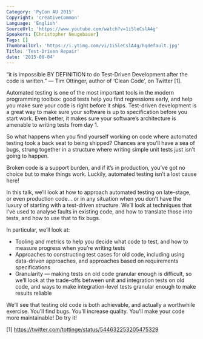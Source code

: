 ```yaml
---
Category: 'PyCon AU 2015'
Copyright: 'creativeCommon'
Language: 'English'
SourceUrl: 'https://www.youtube.com/watch?v=1i5leCslA4g'
Speakers: [Christopher Neugebauer]
Tags: []
ThumbnailUrl: 'https://i.ytimg.com/vi/1i5leCslA4g/hqdefault.jpg'
Title: 'Test-Driven Repair'
date: '2015-08-04'
---
```

“it is impossible BY DEFINITION to do Test-Driven Development after the code is written.” — Tim Ottinger, author of ‘Clean Code’, on Twitter [1].

Automated testing is one of the most important tools in the modern programming toolbox: good tests help you find regressions early, and help you make sure your code is right before it ships. Test-driven development is a great way to make sure your software is up to specification before you start work. Even better, it makes sure your software’s architecture is amenable to writing tests from day 1.

So what happens when you find yourself working on code where automated testing took a back seat to being shipped? Chances are you’ll have a sea of bugs, strung together in a structure where writing simple unit tests just isn’t going to happen.

Broken code is a support burden, and if it’s in production, you’ve got no choice but to make things work. Luckily, automated testing isn’t a lost cause here!

In this talk, we’ll look at how to approach automated testing on late-stage, or even production code… or in any situation when you don’t have the luxury of starting with a test-driven structure. We’ll look at techniques that I’ve used to analyse faults in existing code, and how to translate those into tests, and how to use that to fix bugs.

In particular, we’ll look at:

- Tooling and metrics to help you decide what code to test, and how to measure progress when you’re writing tests
- Approaches to constructing test cases for old code, including using data-driven approaches, and approaches based on requirements specifications
- Granularity — making tests on old code granular enough is difficult, so we’ll look at the trade-offs between unit and integration tests on old code, and ways to make integration-level tests granular enough to make results reliable

We’ll see that testing old code is both achievable, and actually a worthwhile exercise. You’ll find bugs. You’ll increase quality. You’ll make your code more maintainable! Do try it!

[1] https://twitter.com/tottinge/status/544632253205475329
